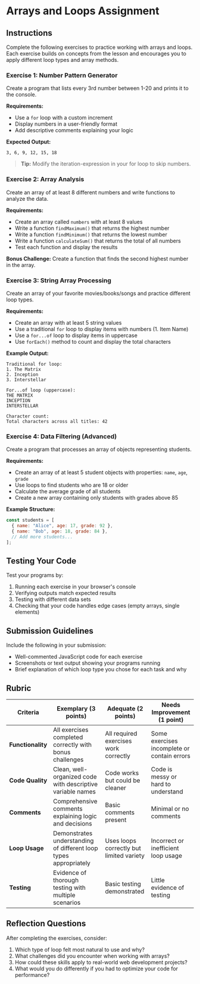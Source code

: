 # Arrays and Loops Assignment

## Instructions

Complete the following exercises to practice working with arrays and loops. Each exercise builds on concepts from the lesson and encourages you to apply different loop types and array methods.

### Exercise 1: Number Pattern Generator
Create a program that lists every 3rd number between 1-20 and prints it to the console.

**Requirements:**
- Use a `for` loop with a custom increment
- Display numbers in a user-friendly format
- Add descriptive comments explaining your logic

**Expected Output:**
```
3, 6, 9, 12, 15, 18
```

> **Tip:** Modify the iteration-expression in your for loop to skip numbers.

### Exercise 2: Array Analysis
Create an array of at least 8 different numbers and write functions to analyze the data.

**Requirements:**
- Create an array called `numbers` with at least 8 values
- Write a function `findMaximum()` that returns the highest number
- Write a function `findMinimum()` that returns the lowest number  
- Write a function `calculateSum()` that returns the total of all numbers
- Test each function and display the results

**Bonus Challenge:** Create a function that finds the second highest number in the array.

### Exercise 3: String Array Processing
Create an array of your favorite movies/books/songs and practice different loop types.

**Requirements:**
- Create an array with at least 5 string values
- Use a traditional `for` loop to display items with numbers (1. Item Name)
- Use a `for...of` loop to display items in uppercase
- Use `forEach()` method to count and display the total characters

**Example Output:**
```
Traditional for loop:
1. The Matrix
2. Inception
3. Interstellar

For...of loop (uppercase):
THE MATRIX
INCEPTION
INTERSTELLAR

Character count:
Total characters across all titles: 42
```

### Exercise 4: Data Filtering (Advanced)
Create a program that processes an array of objects representing students.

**Requirements:**
- Create an array of at least 5 student objects with properties: `name`, `age`, `grade`
- Use loops to find students who are 18 or older
- Calculate the average grade of all students
- Create a new array containing only students with grades above 85

**Example Structure:**
```javascript
const students = [
  { name: "Alice", age: 17, grade: 92 },
  { name: "Bob", age: 18, grade: 84 },
  // Add more students...
];
```

## Testing Your Code

Test your programs by:
1. Running each exercise in your browser's console
2. Verifying outputs match expected results
3. Testing with different data sets
4. Checking that your code handles edge cases (empty arrays, single elements)

## Submission Guidelines

Include the following in your submission:
- Well-commented JavaScript code for each exercise
- Screenshots or text output showing your programs running
- Brief explanation of which loop type you chose for each task and why

## Rubric

| Criteria | Exemplary (3 points) | Adequate (2 points) | Needs Improvement (1 point) |
| -------- | -------------------- | ------------------- | --------------------------- |
| **Functionality** | All exercises completed correctly with bonus challenges | All required exercises work correctly | Some exercises incomplete or contain errors |
| **Code Quality** | Clean, well-organized code with descriptive variable names | Code works but could be cleaner | Code is messy or hard to understand |
| **Comments** | Comprehensive comments explaining logic and decisions | Basic comments present | Minimal or no comments |
| **Loop Usage** | Demonstrates understanding of different loop types appropriately | Uses loops correctly but limited variety | Incorrect or inefficient loop usage |
| **Testing** | Evidence of thorough testing with multiple scenarios | Basic testing demonstrated | Little evidence of testing |

## Reflection Questions

After completing the exercises, consider:
1. Which type of loop felt most natural to use and why?
2. What challenges did you encounter when working with arrays?
3. How could these skills apply to real-world web development projects?
4. What would you do differently if you had to optimize your code for performance?